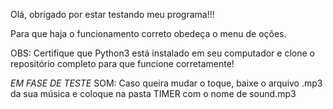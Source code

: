 Olá, obrigado por estar testando meu programa!!!

Para que haja o funcionamento correto obedeça o menu de oções.

OBS: Certifique que Python3 está instalado em seu computador e clone o repositório completo
para que funcione corretamente!


*EM FASE DE TESTE*
SOM:
Caso queira mudar o toque, baixe o arquivo .mp3 da sua música e coloque na pasta TIMER com o nome de sound.mp3